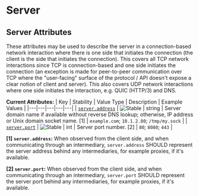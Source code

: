 <!-- NOTE: THIS FILE IS AUTOGENERATED. DO NOT EDIT BY HAND. -->
<!-- see templates/registry/markdown/attribute_namespace.md.j2 -->

# Server

## Server Attributes

These attributes may be used to describe the server in a connection-based network interaction where there is one side that initiates the connection (the client is the side that initiates the connection). This covers all TCP network interactions since TCP is connection-based and one side initiates the connection (an exception is made for peer-to-peer communication over TCP where the "user-facing" surface of the protocol / API doesn't expose a clear notion of client and server). This also covers UDP network interactions where one side initiates the interaction, e.g. QUIC (HTTP/3) and DNS.

**Current Attributes:**
| Key | Stability | Value Type | Description | Example Values |
|---|---|---|---|---|
| <a id="server-address" href="#server-address">`server.address`</a> | ![Stable](https://img.shields.io/badge/-stable-lightgreen) | string | Server domain name if available without reverse DNS lookup; otherwise, IP address or Unix domain socket name. [1] | `example.com`; `10.1.2.80`; `/tmp/my.sock` |
| <a id="server-port" href="#server-port">`server.port`</a> | ![Stable](https://img.shields.io/badge/-stable-lightgreen) | int | Server port number. [2] | `80`; `8080`; `443` |

**[1] `server.address`:** When observed from the client side, and when communicating through an intermediary, `server.address` SHOULD represent the server address behind any intermediaries, for example proxies, if it's available.

**[2] `server.port`:** When observed from the client side, and when communicating through an intermediary, `server.port` SHOULD represent the server port behind any intermediaries, for example proxies, if it's available.
